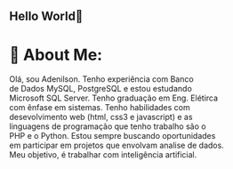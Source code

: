 ## Hello World👋

# 💫 About Me:
Olá, sou Adenilson. Tenho experiência com Banco<br>de Dados MySQL, PostgreSQL e estou estudando<br>Microsoft SQL Server. Tenho graduação em Eng. Elétirca <br>com ênfase em sistemas. Tenho habilidades com <br>desevolvimento web (html, css3 e javascript) e as <br>linguagens de programação que tenho trabalho são o <br>PHP e o Python. Estou sempre buscando oportunidades<br>em participar em projetos que envolvam analise de dados.<br>Meu objetivo, é trabalhar com inteligência artificial. <br>

<!-- Proudly created with GPRM ( https://gprm.itsvg.in ) -->
